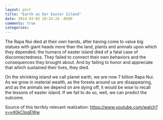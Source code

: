 ```yaml
---
layout: post
title: "Earth as Our Easter Island"
date: 2014-03-02 20:24:24 -0500
comments: true
categories: 
---
```


The Rapa Nui died at their own hands, after having come to value big statues with giant heads more than the land, plants and animals upon which they depended. the humans of easter island died of a fatal case of disconnectedness. They failed to connect their own behaviors and the consequences they brought about. And by failing to honor and appreciate that which sustained their lives, they died.

On the shrinking island we call planet earth, we are now 7 billion Rapa Nui.  As we grow in material wealth, as the forests around us are disappearing, and as the animals we depend on are dying off, it would be wise to recall the lessons of easter island. If we fail to do so, well, we can predict the outcome.

Source of this terribly relevant realization: https://www.youtube.com/watch?v=v40kCIpgEWw
